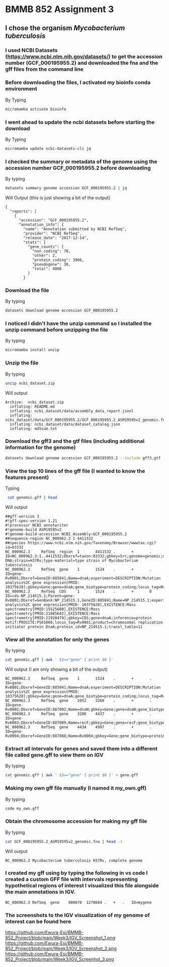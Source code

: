# BMMB 852 Assignment 3

## I chose the organism *Mycobacterium tuberculosis*

### I used NCBI Datasets (https://www.ncbi.nlm.nih.gov/datasets/) to get the accession number (GCF_000195955.2) and downloaded the fna and the gff files from the command line

### Before downloading the files, I activated my bioinfo conda environment
By Typing
```bash
micromamba activate bioinfo
```

### I went ahead to update the ncbi datasets before starting the download
By Typing
```bash
micromamba update ncbi-datasets-cli jq
```
### I checked the summary or metadata of the genome using the accession number GCF_000195955.2  before downloading 
By typing 
```bash
datasets summary genome accession GCF_000195955.2 | jq
```

Will Output (this is just showing a bit of the output)
```
{
  "reports": [
    {
      "accession": "GCF_000195955.2",
      "annotation_info": {
        "name": "Annotation submitted by NCBI RefSeq",
        "provider": "NCBI RefSeq",
        "release_date": "2017-12-14",
        "stats": {
          "gene_counts": {
            "non_coding": 70,
            "other": 2,
            "protein_coding": 3906,
            "pseudogene": 30,
            "total": 4008
          }
        }
```

### Download the file
By typing
```bash
datasets download genome accession GCF_000195955.2 
```

### I noticed I didn't have the unzip command so I installed the unzip command before unzipping the file
By typing
```bash
micromamba install unzip
```
### Unzip the file
By typing
```bash
unzip ncbi_dataset.zip
```
Will output

```
Archive:  ncbi_dataset.zip
  inflating: README.md
  inflating: ncbi_dataset/data/assembly_data_report.jsonl
  inflating: ncbi_dataset/data/GCF_000195955.2/GCF_000195955.2_ASM19595v2_genomic.fna
  inflating: ncbi_dataset/data/dataset_catalog.json
  inflating: md5sum.txt
  ```

### Download the gff3 and the gtf files (including additional information for the genome)
```bash
datasets download genome accession GCF_000195955.2 --include gff3,gtf
 ```

### View the top 10 lines of the gff file (I wanted to know the features present)
Typing
```bash
 cat genomic.gff | head
 ```
 Will output
 ```
 ##gff-version 3
#!gff-spec-version 1.21
#!processor NCBI annotwriter
#!genome-build ASM19595v2
#!genome-build-accession NCBI_Assembly:GCF_000195955.2
##sequence-region NC_000962.3 1 4411532
##species https://www.ncbi.nlm.nih.gov/Taxonomy/Browser/wwwtax.cgi?id=83332
NC_000962.3     RefSeq  region  1       4411532 .       +       .       ID=NC_000962.3:1..4411532;Dbxref=taxon:83332;gbkey=Src;genome=genomic;mol_type=genomic DNA;strain=H37Rv;type-material=type strain of Mycobacterium tuberculosis
NC_000962.3     RefSeq  gene    1       1524    .       +       .       ID=gene-Rv0001;Dbxref=GeneID:885041;Name=dnaA;experiment=DESCRIPTION:Mutation analysis%2C gene expression[PMID: 10375628];gbkey=Gene;gene=dnaA;gene_biotype=protein_coding;locus_tag=Rv0001
NC_000962.3     RefSeq  CDS     1       1524    .       +       0       ID=cds-NP_214515.1;Parent=gene-Rv0001;Dbxref=GenBank:NP_214515.1,GeneID:885041;Name=NP_214515.1;experiment=DESCRIPTION:Mutation analysis%2C gene expression[PMID: 10375628],EXISTENCE:Mass spectrometry[PMID:15525680],EXISTENCE:Mass spectrometry[PMID:21085642],EXISTENCE:Mass spectrometry[PMID:21920479];gbkey=CDS;gene=dnaA;inference=protein motif:PROSITE:PS01008;locus_tag=Rv0001;product=chromosomal replication initiator protein DnaA;protein_id=NP_214515.1;transl_table=11
```
### View all the annotation for only the genes
By typing 
```bash
cat genomic.gff | awk ' $3=="gene" { print $0 }'
```
Will output (I am only showing a bit of the output)
```
NC_000962.3     RefSeq  gene    1       1524    .       +       .       ID=gene-Rv0001;Dbxref=GeneID:885041;Name=dnaA;experiment=DESCRIPTION:Mutation analysis%2C gene expression[PMID: 10375628];gbkey=Gene;gene=dnaA;gene_biotype=protein_coding;locus_tag=Rv0001
NC_000962.3     RefSeq  gene    2052    3260    .       +       .       ID=gene-Rv0002;Dbxref=GeneID:887092;Name=dnaN;gbkey=Gene;gene=dnaN;gene_biotype=protein_coding;locus_tag=Rv0002
NC_000962.3     RefSeq  gene    3280    4437    .       +       .       ID=gene-Rv0003;Dbxref=GeneID:887089;Name=recF;gbkey=Gene;gene=recF;gene_biotype=protein_coding;locus_tag=Rv0003
NC_000962.3     RefSeq  gene    4434    4997    .       +       .       ID=gene-Rv0004;Dbxref=GeneID:887088;Name=Rv0004;gbkey=Gene;gene_biotype=protein_coding;locus_tag=Rv0004
```

### Extract all intervals for genes and saved them into a different file called gene.gff to view them on IGV
By typing 
```bash
cat genomic.gff | awk ' $3=="gene" { print $0 }' > gene.gff
```
### Making my own gff file manually (I named it my_own.gff)
By typing 
```bash
code my_own.gff
```
### Obtain the chromosome accession for making my gff file 
By typing
```bash
cat GCF_000195955.2_ASM19595v2_genomic.fna | head -1
 ```
 Will output
```
NC_000962.3 Mycobacterium tuberculosis H37Rv, complete genome
```

### I created my gff using by typing the following in vs code I created a custom GFF file with intervals representing hypothetical regions of interest I visualized this file alongside the main annotations in IGV.
```
NC_000962.3	RefSeq	gene	900670	1278684	.	+	.	ID=mygene
```

### The screenshots to the IGV visualization of my genome of interest can be found here
https://github.com/Ewura-Esi/BMMB-852_Project/blob/main/Week3/IGV_Screenshot_1.png
https://github.com/Ewura-Esi/BMMB-852_Project/blob/main/Week3/IGV_Screenshot_2.png
https://github.com/Ewura-Esi/BMMB-852_Project/blob/main/Week3/IGV_Screenhot_3.png